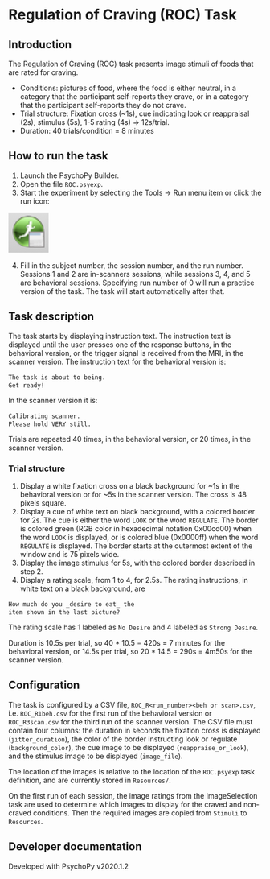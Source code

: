 # Regulation of Craving (ROC) Task

## Introduction

The Regulation of Craving (ROC) task presents image stimuli of foods that are rated for craving.

- Conditions: pictures of food, where the food is either neutral, in a category that the participant self-reports they crave, or in a category that the participant self-reports they do not crave.
- Trial structure: Fixation cross (~1s), cue indicating look or reappraisal (2s), stimulus (5s), 1-5 rating (4s) => 12s/trial.  
- Duration: 40 trials/condition = 8 minutes

## How to run the task

1. Launch the PsychoPy Builder.
2. Open the file `ROC.psyexp`.
3. Start the experiment by selecting the Tools -> Run menu item or click the run icon:

![run icon](./run_icon.png)

4. Fill in the subject number, the session number, and the run number. Sessions 1 and 2 are in-scanners sessions, while sessions 3, 4, and 5 are behavioral sessions. Specifying run number of 0 will run a practice version of the task. The task will start automatically after that.

## Task description

The task starts by displaying instruction text. The instruction text is displayed until the user presses one of the response buttons, in the behavioral version, or the trigger signal is received from the MRI, in the scanner version. The instruction text for the behavioral version is:
```
The task is about to being.
Get ready!
```
In the scanner version it is:
```
Calibrating scanner.
Please hold VERY still.
```

Trials are repeated 40 times, in the behavioral version, or 20 times, in the scanner version.

### Trial structure

1. Display a white fixation cross on a black background for ~1s in the behavioral version or for ~5s in the scanner version. The cross is 48 pixels square.
2. Display a cue of white text on black background, with a colored border for 2s. The cue is either the word `LOOK` or the word `REGULATE`. The border is colored green (RGB color in hexadecimal notation 0x00cd00) when the word `LOOK` is displayed, or is colored blue (0x0000ff) when the word `REGULATE` is displayed. The border starts at the outermost extent of the window and is 75 pixels wide.
3. Display the image stimulus for 5s, with the colored border described in step 2.
4. Display a rating scale, from 1 to 4, for 2.5s. The rating instructions, in white text on a black background, are
```
How much do you _desire to eat_ the
item shown in the last picture?
```
The rating scale has 1 labeled as `No Desire` and 4 labeled as `Strong Desire`.


Duration is 10.5s per trial, so 40 * 10.5 = 420s = 7 minutes for the behavioral version, or 14.5s per trial, so 20 * 14.5 = 290s = 4m50s for the scanner version.

## Configuration

The task is configured by a CSV file, `ROC_R<run_number><beh or scan>.csv`, i.e. `ROC_R1beh.csv` for the first run of the behavioral version or `ROC_R3scan.csv` for the third run of the scanner version. The CSV file must contain four columns: the duration in seconds the fixation cross is displayed (`jitter_duration`), the color of the border instructing look or regulate (`background_color`), the cue image to be displayed (`reappraise_or_look`), and the stimulus image to be displayed (`image_file`).

The location of the images is relative to the location of the `ROC.psyexp` task definition, and are currently stored in `Resources/`.

On the first run of each session, the image ratings from the ImageSelection task are used to determine which images to display for the craved and non-craved conditions. Then the required images are copied from `Stimuli` to `Resources`.

## Developer documentation

Developed with PsychoPy v2020.1.2

